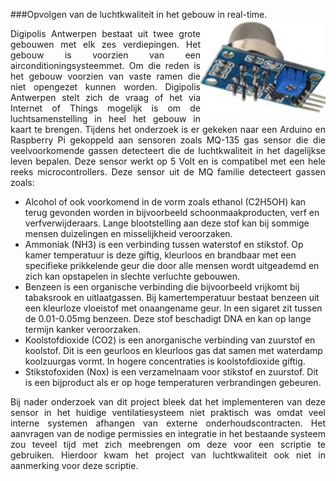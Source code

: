 

###Opvolgen van de luchtkwaliteit in het gebouw in real-time.
<img src="images/MQ-135.png" alt="FIGUUR 2: MQ-135 GAS SENSOR" width="200" height="" align="right">
<p style="text-align: justify;">Digipolis Antwerpen bestaat uit twee grote gebouwen met elk zes verdiepingen. Het gebouw is voorzien van een airconditioningsysteemmet. Om die reden is het gebouw voorzien van vaste ramen die niet opengezet kunnen worden. Digipolis Antwerpen stelt zich de vraag of het via Internet of Things mogelijk is om de luchtsamenstelling in heel het gebouw in kaart te brengen. Tijdens het onderzoek is er gekeken naar een Arduino en Raspberry Pi gekoppeld aan sensoren zoals MQ-135 gas sensor die die veelvoorkomende gassen detecteert die de luchtkwaliteit in het dagelijkse leven bepalen. Deze sensor werkt op 5 Volt en is compatibel met een hele reeks microcontrollers. Deze sensor uit de MQ familie detecteert gassen zoals:</p>


* Alcohol of ook voorkomend in de vorm zoals ethanol (C2H5OH) kan terug gevonden worden in bijvoorbeeld schoonmaakproducten, verf en verfverwijderaars. Lange blootstelling aan deze stof kan bij sommige mensen duizelingen en misselijkheid veroorzaken.
* Ammoniak (NH3) is een verbinding tussen waterstof en stikstof. Op kamer temperatuur is deze giftig, kleurloos en brandbaar met een specifieke prikkelende geur die door alle mensen wordt uitgeademd en zich kan opstapelen in slechte verluchte gebouwen.
* Benzeen is een organische verbinding die bijvoorbeeld vrijkomt bij tabaksrook en uitlaatgassen. Bij kamertemperatuur bestaat benzeen uit een kleurloze vloeistof met onaangename geur. In een sigaret zit tussen de 0.01-0.05mg benzeen. Deze stof beschadigt DNA en kan op lange termijn kanker  veroorzaken.
* Koolstofdioxide (CO2) is een anorganische verbinding van zuurstof en koolstof. Dit is een geurloos en kleurloos gas dat samen met waterdamp koolzuurgas vormt. In hogere concentraties is koolstofdioxide giftig.
* Stikstofoxiden (Nox) is een verzamelnaam voor stikstof en zuurstof. Dit is een bijproduct als er op hoge temperaturen verbrandingen gebeuren. 

<p style="text-align: justify;">Bij nader onderzoek van dit project bleek dat het implementeren van deze sensor in het huidige ventilatiesysteem niet praktisch was omdat veel interne systemen afhangen van externe onderhoudscontracten. Het aanvragen van de nodige permissies en integratie in het bestaande systeem zou teveel tijd met zich meebrengen om deze voor een scriptie te gebruiken. Hierdoor kwam het project van luchtkwaliteit ook niet in aanmerking voor deze scriptie.</p>